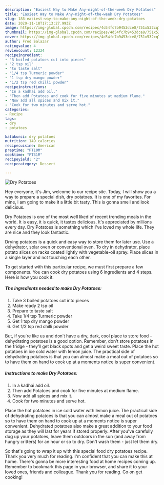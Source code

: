 ```yaml
---
description: "Easiest Way to Make Any-night-of-the-week Dry Potatoes"
title: "Easiest Way to Make Any-night-of-the-week Dry Potatoes"
slug: 188-easiest-way-to-make-any-night-of-the-week-dry-potatoes
date: 2020-11-18T17:13:27.993Z
image: https://img-global.cpcdn.com/recipes/4d54fc7b9453dce8/751x532cq70/dry-potatoes-recipe-main-photo.jpg
thumbnail: https://img-global.cpcdn.com/recipes/4d54fc7b9453dce8/751x532cq70/dry-potatoes-recipe-main-photo.jpg
cover: https://img-global.cpcdn.com/recipes/4d54fc7b9453dce8/751x532cq70/dry-potatoes-recipe-main-photo.jpg
author: Fred Salazar
ratingvalue: 4
reviewcount: 12324
recipeingredient:
- "3 boiled potatoes cut into pieces"
- "2 tsp oil"
- "to taste salt"
- "1/4 tsp Turmeric powder"
- "1 tsp dry mango powder"
- "1/2 tsp red chilli powder"
recipeinstructions:
- "In a kadhai add oil."
- "Then add Potatoes and cook for five minutes at medium flame."
- "Now add all spices and mix it."
- "Cook for two minutes and serve hot."
categories:
- Recipe
tags:
- dry
- potatoes

katakunci: dry potatoes 
nutrition: 149 calories
recipecuisine: American
preptime: "PT10M"
cooktime: "PT31M"
recipeyield: "2"
recipecategory: Dessert

---
```



![Dry Potatoes](https://img-global.cpcdn.com/recipes/4d54fc7b9453dce8/751x532cq70/dry-potatoes-recipe-main-photo.jpg)

Hey everyone, it's Jim, welcome to our recipe site. Today, I will show you a way to prepare a special dish, dry potatoes. It is one of my favorites. For mine, I am going to make it a little bit tasty. This is gonna smell and look delicious.

Dry Potatoes is one of the most well liked of recent trending meals in the world. It is easy, it is quick, it tastes delicious. It's appreciated by millions every day. Dry Potatoes is something which I've loved my whole life. They are nice and they look fantastic.

Drying potatoes is a quick and easy way to store them for later use. Use a dehydrator, solar oven or conventional oven. To dry in dehydrator, place potato slices on racks coated lightly with vegetable-oil spray. Place slices in a single layer and not touching each other.


To get started with this particular recipe, we must first prepare a few components. You can cook dry potatoes using 6 ingredients and 4 steps. Here is how you cook it.

<!--inarticleads1-->

##### The ingredients needed to make Dry Potatoes:

1. Take 3 boiled potatoes cut into pieces
1. Make ready 2 tsp oil
1. Prepare to taste salt
1. Take 1/4 tsp Turmeric powder
1. Get 1 tsp dry mango powder
1. Get 1/2 tsp red chilli powder


But, if you&#39;re like us and don&#39;t have a dry, dark, cool place to store food - dehydrating potatoes is a good option. Remember, don&#39;t store potatoes in the fridge - they&#39;ll get black spots and get a weird sweet taste. Place the hot potatoes in ice cold water with lemon juice. The practical side of dehydrating potatoes is that you can almost make a meal out of potatoes so to have them on hand to cook up at a moments notice is super convenient. 

<!--inarticleads2-->

##### Instructions to make Dry Potatoes:

1. In a kadhai add oil.
1. Then add Potatoes and cook for five minutes at medium flame.
1. Now add all spices and mix it.
1. Cook for two minutes and serve hot.


Place the hot potatoes in ice cold water with lemon juice. The practical side of dehydrating potatoes is that you can almost make a meal out of potatoes so to have them on hand to cook up at a moments notice is super convenient. Dehydrated potatoes also make a great addition to your food storage as they will last for years if stored properly. After you&#39;ve carefully dug up your potatoes, leave them outdoors in the sun (and away from hungry critters) for an hour or so to dry. Don&#39;t wash them - just let them dry. 

So that's going to wrap it up with this special food dry potatoes recipe. Thank you very much for reading. I'm confident that you can make this at home. There's gonna be more interesting food at home recipes coming up. Remember to bookmark this page in your browser, and share it to your loved ones, friends and colleague. Thank you for reading. Go on get cooking!
